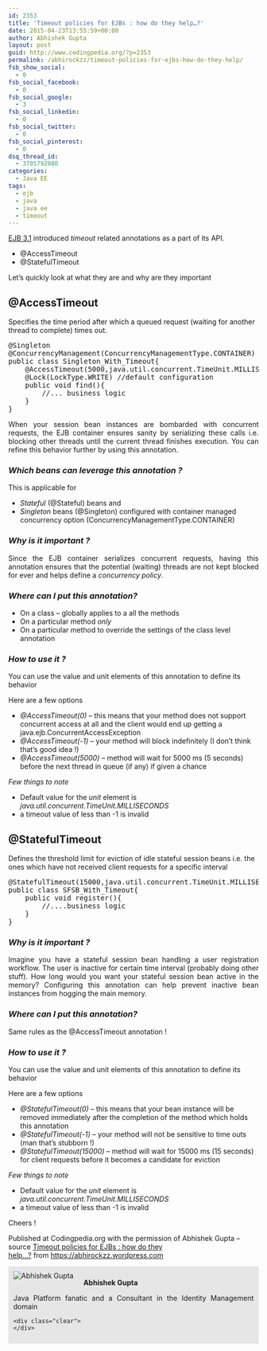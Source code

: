 ```yaml
---
id: 2353
title: 'Timeout policies for EJBs : how do they help…?'
date: 2015-04-23T13:55:59+00:00
author: Abhishek Gupta
layout: post
guid: http://www.codingpedia.org/?p=2353
permalink: /abhirockzz/timeout-policies-for-ejbs-how-do-they-help/
fsb_show_social:
  - 0
fsb_social_facebook:
  - 0
fsb_social_google:
  - 3
fsb_social_linkedin:
  - 0
fsb_social_twitter:
  - 0
fsb_social_pinterest:
  - 0
dsq_thread_id:
  - 3705792080
categories:
  - Java EE
tags:
  - ejb
  - java
  - java ee
  - timeout
---
```

<a href="https://jcp.org/en/jsr/detail?id=318" target="_blank">EJB 3.1</a> introduced _timeout_ related annotations as a part of its API.

  * @AccessTimeout
  * @StatefulTimeout

Let’s quickly look at what they are and why are they important<!--more-->

## @AccessTimeout

Specifies the time period after which a queued request (waiting for another thread to complete) times out.

<pre class="lang:java decode:true" title="Singleton_With_Timeout.java">@Singleton
@ConcurrencyManagement(ConcurrencyManagementType.CONTAINER) //this is actually by default
public class Singleton_With_Timeout{
    @AccessTimeout(5000,java.util.concurrent.TimeUnit.MILLISECONDS)
    @Lock(LockType.WRITE) //default configuration
    public void find(){
        //... business logic
    }
}</pre>

<p style="text-align: justify;">
  When your session bean instances are bombarded with concurrent requests, the EJB container ensures sanity by serializing these calls i.e. blocking other threads until the current thread finishes execution. You can refine this behavior further by using this annotation.
</p>

### _Which beans can leverage this annotation ?_

This is applicable for

  * _Stateful_ (@Stateful) beans and
  * _Singleton_ beans (@Singleton) configured with container managed concurrency option (ConcurrencyManagementType.CONTAINER)

### _Why is it important ?_

<p style="text-align: justify;">
  Since the EJB container serializes concurrent requests, having this annotation ensures that the potential (waiting) threads are not kept blocked for ever and helps define a <em>concurrency policy</em>.
</p>

### _Where can I put this annotation?_

  * On a class – globally applies to a all the methods
  * On a particular method _only_
  * On a particular method to override the settings of the class level annotation

### _How to use it ?_

You can use the value and unit elements of this annotation to define its behavior

Here are a few options

  * _@AccessTimeout(0)_ – this means that your method does not support concurrent access at all and the client would end up getting a <span class="skimlinks-unlinked">java.ejb.ConcurrentAccessException</span>
  * _@AccessTimeout(-1)_ – your method will block indefinitely (I don’t think that’s good idea !)
  * _@AccessTimeout(5000)_ – method will wait for 5000 ms (5 seconds) before the next thread in queue (if any) if given a chance

_Few things to note_

  * Default value for the _unit_ element is _<span class="skimlinks-unlinked">java.util.concurrent.TimeUnit.MILLISECONDS</span>_
  * a timeout value of less than -1 is invalid

## @StatefulTimeout

Defines the threshold limit for eviction of idle stateful session beans i.e. the ones which have not received client requests for a specific interval

<pre class="lang:java decode:true " title="SFSB_With_Timeout.java">@StatefulTimeout(15000,java.util.concurrent.TimeUnit.MILLISECONDS)
public class SFSB_With_Timeout{
    public void register(){
        //....business logic
    }
}</pre>

### _Why is it important ?_

<p style="text-align: justify;">
  Imagine you have a stateful session bean handling a user registration workflow. The user is inactive for certain time interval (probably doing other stuff). How long would you want your stateful session bean active in the memory? Configuring this annotation can help prevent inactive bean instances from hogging the main memory.
</p>

### _Where can I put this annotation?_

Same rules as the @AccessTimeout annotation !

### _How to use it ?_

You can use the value and unit elements of this annotation to define its behavior

Here are a few options

  * _@StatefulTimeout(0)_ – this means that your bean instance will be removed immediately after the completion of the method which holds this annotation
  * _@StatefulTimeout(-1)_ – your method will not be sensitive to time outs (man that’s stubborn !)
  * _@StatefulTimeout(15000)_ – method will wait for 15000 ms (15 seconds) for client requests before it becomes a candidate for eviction

_Few things to note_

  * Default value for the _unit_ element is _<span class="skimlinks-unlinked">java.util.concurrent.TimeUnit.MILLISECONDS</span>_
  * a timeout value of less than -1 is invalid

Cheers !

<p class="note_normal">
  Published at Codingpedia.org with the permission of Abhishek Gupta – source <a title="https://abhirockzz.wordpress.com/2015/04/05/timeout-policies-for-ejbs-how-do-they-help/" href="https://abhirockzz.wordpress.com/2015/04/05/timeout-policies-for-ejbs-how-do-they-help/" target="_blank">Timeout policies for EJBs : how do they help…?</a> from <a title="https://abhirockzz.wordpress.com" href="https://abhirockzz.wordpress.com" target="_blank">https://abhirockzz.wordpress.com</a>
</p>

<div id="about_author" style="background-color: #e6e6e6; padding: 10px;">
  <img id="author_portrait" style="float: left; margin-right: 20px;" src="http://2.gravatar.com/avatar/eb0d2c5bf9426d7718efc6f9b087efb5?s=96&d=identicon&r=G" alt="Abhishek Gupta" /> 
  
  <p id="about_author_header">
    <strong>Abhishek Gupta</strong>
  </p>
  
  <div id="author_details" style="text-align: justify;">
    Java Platform fanatic and a Consultant in the Identity Management domain
  </div>
  
  <div id="follow_social" style="clear: both;">
    <div id="social_logos">
      <a class="icon-earth" href="http://abhirockzz.wordpress.com/" target="_blank"> </a> <a class="icon-googleplus" href="http://plus.google.com/103167687788180890717/posts" target="_blank"> </a> <a class="icon-twitter" href="http://twitter.com/abhi_tweeter" target="_blank"> </a> <a class="icon-github" href="https://github.com/abhirockzz" target="_blank"> </a> <a class="icon-linkedin" href="http://in.linkedin.com/pub/abhishek-gupta/27/331/866" target="_blank"> </a>
    </div>
    
    <div class="clear">
    </div>
  </div>
</div>
